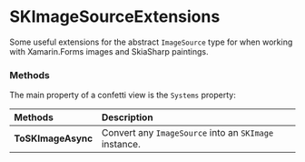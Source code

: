 # SKImageSourceExtensions

Some useful extensions for the abstract `ImageSource` type for when working with Xamarin.Forms images and SkiaSharp paintings.

### Methods

The main property of a confetti view is the `Systems` property:

| Methods             | Description |
| :------------------ | :---------- |
| **ToSKImageAsync**  | Convert any `ImageSource` into an `SKImage` instance. |
